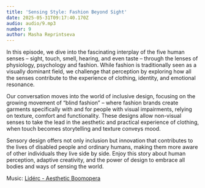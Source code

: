 ```yaml
---
title: 'Sensing Style: Fashion Beyond Sight'
date: 2025-05-31T09:17:40.170Z
audio: audio/9.mp3
number: 9
author: Masha Reprintseva
---
```


In this episode, we dive into the fascinating interplay of the five human senses – sight, touch, smell, hearing, and even taste – through the lenses of physiology, psychology and fashion. While fashion is traditionally seen as a visually dominant field, we challenge that perception by exploring how all the senses contribute to the experience of clothing, identity, and emotional resonance.

Our conversation moves into the world of inclusive design, focusing on the growing movement of “blind fashion” – where fashion brands create garments specifically with and for people with visual impairments, relying on texture, comfort and functionality.
These designs allow non-visual senses to take the lead in the aesthetic and practical experience of clothing, when touch becomes storytelling and texture conveys mood.

Sensory design offers not only inclusion but innovation that contributes to the lives of disabled people and ordinary humans, making them more aware of other individuals they live side by side.
Enjoy this story about human perception, adaptive creativity, and the power of design to embrace all bodies and ways of sensing the world.

Music: [Lidérc - Aesthetic Boomopera](https://pixabay.com/music/beats-aesthetic-boomopera-podcast-lofi-lounge-intro-music-15s-seconds-149967/)
